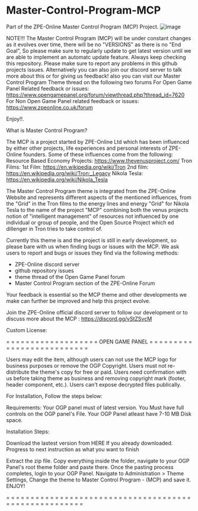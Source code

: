# Master-Control-Program-MCP
Part of the ZPE-Online Master Control Program (MCP) Project.
![image](https://user-images.githubusercontent.com/80121347/115991244-90b43d80-a5bf-11eb-8d98-f0236e80d207.png) 

NOTE!!! The Master Control Program (MCP) will be under constant changes as it evolves over time, there will be no "VERSIONS" as there is no "End Goal", So please make sure to regularly update to get latest version until we are able to implement an automatc update feature. Always keep checking this repository. Please make sure to report any problems in this github projects issues. Alternatively you can also join our discord server to talk more about this or for giving us feedback! also you can visit our Master Control Program Theme thread on the following two forums
For Open Game Panel Related feedback or issues: https://www.opengamepanel.org/forum/viewthread.php?thread_id=7620 
For Non Open Game Panel related feedback or issues: https://www.zpeonline.co.uk/forum

Enjoy!!.


What is Master Control Program?

The MCP is a project started by ZPE-Online Ltd which has been influenced by either other projects, life experiences and personal interests of ZPE-Online founders. Some of these influences come from the following: 
Resource Based Economy Projects: https://www.thevenusproject.com/
Tron Films: 1st Film: https://en.wikipedia.org/wiki/Tron 2nd film: https://en.wikipedia.org/wiki/Tron:_Legacy
Nikola Tesla: https://en.wikipedia.org/wiki/Nikola_Tesla

The Master Control Program theme is integrated from the ZPE-Online Website and represents different aspects of the mentioned influences, from the "Grid" in the Tron films to the energy lines and energy "Grid" for Nikola Tesla to the name of the project "MCP" combining both the venus projects notion of "intelligent management" of resources not influenced by one individual or group of people, and the Open Source Project which ed dillenger in Tron tries to take control of. 

Currently this theme is and the project is still in early development, so please bare with us when finding bugs or issues with the MCP. We ask users to report and bugs or issues they find via the following methods: 
- ZPE-Online discord server
- github repository issues 
- theme thread of the Open Game Panel forum
- Master Control Program section of the ZPE-Online Forum 

Your feedback is essential so the MCP theme and other developments we make can further be improved and help this project evolve. 

Join the ZPE-Online official discord server to follow our development or to discuss more about the MCP : https://discord.gg/vStZSvcM

Custom License:

= = = = = = = = = = = = = = = = = = =  OPEN GAME PANEL = = = = = = = = = = = = = = = = = = = = = = = = = = 

Users may edit the item, although users can not use the MCP logo for business purposes or remove the OGP Copyright.
Users must not re-distribute the theme's copy for free or paid.
Users need confirmation with us before taking theme as business and removing copyright mark (footer, header component, etc.).
Users can't expose decrypted files publically.

For Installation, Follow the steps below:

Requirements:
Your OGP panel must of latest version.
You Must have full controls on the OGP panel's File.
Your OGP Panel atleast have 7-10 MB Disk space.

Installation Steps:

Download the lastest version from HERE
If you already downloaded. Progress to next instruction as what you want to finish

Extract the zip file.
Copy everything inside the folder, navigate to your OGP Panel's root theme folder and paste there.
Once the pasting process completes, login to your OGP Panel.
Navigate to Administration > Theme Settings, Change the theme to Master Control Program - (MCP) and save it.
ENJOY!

= = = = = = = = = = = = = = = = = = = = = = = = = = = = = = = = = = = = = = = = = = = = = = = = = = = = = = 

